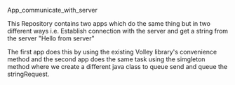 ﻿App_communicate_with_server

This Repository contains two apps which do the same thing but in two different ways i.e. Establish connection with the server and get a string from the server "Hello from server"

The first app does this by using the existing Volley library's convenience method and the second app does the same task using the simgleton method where we create a different java class to queue send and queue the stringRequest.
